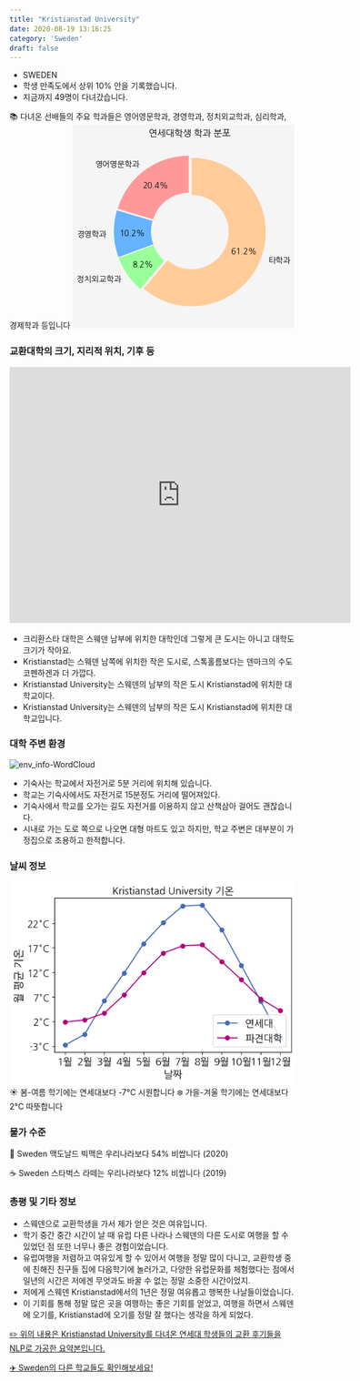 ```yaml
---
title: "Kristianstad University"
date: 2020-08-19 13:16:25
category: 'Sweden'
draft: false
---
```



* SWEDEN
* 학생 만족도에서 상위 10% 안을 기록했습니다.
* 지금까지 49명이 다녀갔습니다. 

📚 다녀온 선배들의 주요 학과들은 영어영문학과, 경영학과, 정치외교학과, 심리학과, 경제학과 등입니다
![department-info](../plots/SE000003.png)
### 교환대학의 크기, 지리적 위치, 기후 등
<iframe
width="600"
height="450"
frameborder="0" style="border:0"
src="https://www.google.com/maps/embed/v1/place?key=AIzaSyC9e1AME-pVmWC4hBpFdu5S4dKzyepa3HQ&q=Kristianstad+University&center=56.04848320000001,14.146324800000002&zoom=14" allowfullscreen>
</iframe>

* 크리환스타 대학은 스웨덴 남부에 위치한 대학인데 그렇게 큰 도시는 아니고 대학도 크기가 작아요.
* Kristianstad는 스웨덴 남쪽에 위치한 작은 도시로, 스톡홀름보다는 덴마크의 수도 코펜하겐과 더 가깝다.
* Kristianstad University는 스웨덴의 남부의 작은 도시 Kristianstad에 위치한 대학교이다.
* Kristianstad University는 스웨덴의 남부의 작은 도시 Kristianstad에 위치한 대학교입니다.


### 대학 주변 환경

![env_info-WordCloud](../univ_wordclouds_okt/env_info/SE000003_env_info_okt.png)

* 기숙사는 학교에서 자전거로 5분 거리에 위치해 있습니다.
* 학교는 기숙사에서도 자전거로 15분정도 거리에 떨어져있다.
* 기숙사에서 학교를 오가는 길도 자전거를 이용하지 않고 산책삼아 걸어도 괜찮습니다.
* 시내로 가는 도로 쪽으로 나오면 대형 마트도 있고 하지만, 학교 주변은 대부분이 가정집으로 조용하고 한적합니다.


### 날씨 정보 
 ![temparature_SE000003](../plots/weather/SE000003.png)
☀️ 봄-여름 학기에는 연세대보다 -7°C 시원합니다
❄️ 가을-겨울 학기에는 연세대보다 2°C 따뜻합니다
### 물가 수준 
🍔 Sweden 맥도날드 빅맥은 우리나라보다 54% 비쌉니다 (2020)

☕️ Sweden 스타벅스 라떼는 우리나라보다 12% 비쌉니다 (2019)

### 총평 및 기타 정보
* 스웨덴으로 교환학생을 가서 제가 얻은 것은 여유입니다.
* 학기 중간 중간 시간이 날 때 유럽 다른 나라나 스웨덴의 다른 도시로 여행을 할 수 있었던 점 또한 너무나 좋은 경험이었습니다.
* 유럽여행을 저렴하고 여유있게 할 수 있어서 여행을 정말 많이 다니고, 교환학생 중에 친해진 친구들 집에 다음학기에 놀러가고, 다양한 유럽문화를 체험했다는 점에서 일년의 시간은 저에겐 무엇과도 바꿀 수 없는 정말 소중한 시간이었지.
* 저에게 스웨덴 Kristianstad에서의 1년은 정말 여유롭고 행복한 나날들이었습니다.
* 이 기회를 통해 정말 많은 곳을 여행하는 좋은 기회를 얻었고, 여행을 하면서 스웨덴에 오기를, Kristianstad에 오기를 정말 잘 했다는 생각을 하게 되었다.


[✏️ 위의 내용은 Kristianstad University를 다녀온 연세대 학생들의 교환 후기들을 NLP로 가공한 요약본입니다.](http://oia.yonsei.ac.kr/partner/expReport.asp?ucode=SE000003&bgbn=A)

[✈️ Sweden의 다른 학교들도 확인해보세요!](https://yonsei-exchange.netlify.app/?category=Sweden)
